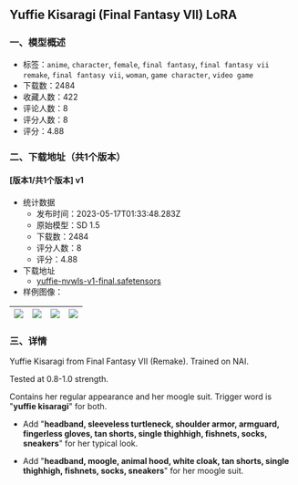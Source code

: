 ## Yuffie Kisaragi (Final Fantasy VII) LoRA
### 一、模型概述

- 标签：`anime`, `character`, `female`, `final fantasy`, `final fantasy vii remake`, `final fantasy vii`, `woman`, `game character`, `video game`
- 下载数：2484
- 收藏人数：422
- 评论人数：8
- 评分人数：8
- 评分：4.88

### 二、下载地址（共1个版本）

#### [版本1/共1个版本] v1

- 统计数据
  - 发布时间：2023-05-17T01:33:48.283Z
  - 原始模型：SD 1.5
  - 下载数：2484
  - 评分人数：8
  - 评分：4.88
- 下载地址
  - [yuffie-nvwls-v1-final.safetensors](https://civitai.com/api/download/models/72822)
- 样例图像：

| <img src="https://image.civitai.com/xG1nkqKTMzGDvpLrqFT7WA/ba63ddde-4b93-49c2-b1e9-cf1217d12d4a/width=450/812746.jpeg" /> | <img src="https://image.civitai.com/xG1nkqKTMzGDvpLrqFT7WA/7256a92b-7c3c-4f8a-b162-f19ec2b490cf/width=450/812734.jpeg" /> | <img src="https://image.civitai.com/xG1nkqKTMzGDvpLrqFT7WA/e0fac6f4-a0a2-479e-b022-91785ab67a5b/width=450/812732.jpeg" /> | <img src="https://image.civitai.com/xG1nkqKTMzGDvpLrqFT7WA/96a988dc-a8e6-4ebe-a85b-004789a8a5bd/width=450/812733.jpeg" /> |
| ---- | ---- | ---- | ---- |


### 三、详情
<p>Yuffie Kisaragi from Final Fantasy VII (Remake). Trained on NAI.</p><p>Tested at 0.8-1.0 strength.</p><p></p><p>Contains her regular appearance and her moogle suit. Trigger word is "<strong>yuffie kisaragi</strong>" for both.</p><ul><li><p>Add "<strong>headband, sleeveless turtleneck, shoulder armor, armguard, fingerless gloves, tan shorts, single thighhigh, fishnets, socks, sneakers</strong>" for her typical look.</p></li><li><p>Add "<strong>headband, moogle, animal hood, white cloak, tan shorts, single thighhigh, fishnets, socks, sneakers</strong>" for her moogle suit.</p></li></ul>